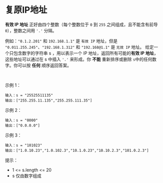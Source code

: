 # 复原IP地址

**有效 IP 地址** 正好由四个整数（每个整数位于 `0` 到 `255` 之间组成，且不能含有前导 `0`），整数之间用 `'.'` 分隔。

例如：`"0.1.2.201"` 和 `192.168.1.1"` 是 `有效 IP` 地址，但是 `"0.011.255.245"`、`"192.168.1.312"` 和 `"192.168@1.1"` 是 `无效 IP` 地址。
给定一个只包含数字的字符串 s ，用以表示一个 IP 地址，返回所有可能的**有效 IP 地址**，这些地址可以通过在 s 中插入 `'.'` 来形成。你 **不能** 重新排序或删除 `s`中的任何数字。你可以按 **任何** 顺序返回答案。

 

示例 1：
```
输入：s = "25525511135"
输出：["255.255.11.135","255.255.111.35"]
```
示例 2：
```
输入：s = "0000"
输出：["0.0.0.0"]
```
示例 3：
```
输入：s = "101023"
输出：["1.0.10.23","1.0.102.3","10.1.0.23","10.10.2.3","101.0.2.3"]
```

提示：
- 1 <= s.length <= 20
- s 仅由数字组成
